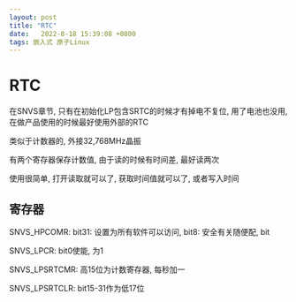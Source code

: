 ```yaml
---
layout: post
title: "RTC" 
date:   2022-8-18 15:39:08 +0800
tags: 嵌入式 原子Linux 
---
```


# RTC

在SNVS章节, 只有在初始化LP包含SRTC的时候才有掉电不复位, 用了电池也没用, 在做产品使用的时候最好使用外部的RTC

类似于计数器的, 外接32,768MHz晶振

有两个寄存器保存计数值, 由于读的时候有时间差, 最好读两次

使用很简单, 打开读取就可以了, 获取时间值就可以了, 或者写入时间

## 寄存器

SNVS_HPCOMR: bit31: 设置为所有软件可以访问, bit8: 安全有关随便配, bit  

SNVS_LPCR: bit0使能, 为1

SNVS_LPSRTCMR: 高15位为计数寄存器, 每秒加一

SNVS_LPSRTCLR: bit15-31作为低17位











































